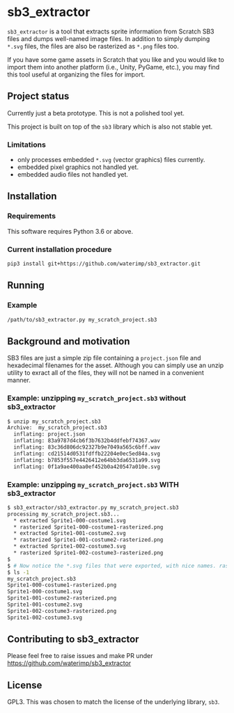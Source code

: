 # sb3_extractor

`sb3_extractor` is a tool that extracts sprite information from Scratch SB3 files and dumps well-named image files. In addition to simply dumping `*.svg` files, the files are also be rasterized as `*.png` files too.

If you have some game assets in Scratch that you like and you would like to import them into another platform (i.e., Unity, PyGame, etc.), you may find this tool useful at organizing the files for import.


## Project status

Currently just a beta prototype. This is not a polished tool yet.

This project is built on top of the `sb3` library which is also not stable yet.

### Limitations

* only processes embedded `*.svg` (vector graphics) files currently.
* embedded pixel graphics not handled yet.
* embedded audio files not handled yet.


## Installation

### Requirements

This software requires Python 3.6 or above.

### Current installation procedure

```bash
pip3 install git+https://github.com/waterimp/sb3_extractor.git
```


## Running

### Example

```bash
/path/to/sb3_extractor.py my_scratch_project.sb3
```


## Background and motivation

SB3 files are just a simple zip file containing a `project.json` file and hexadecimal filenames for the asset. Although you can simply use an unzip utility to exract all of the files, they will not be named in a convenient manner.

### Example: unzipping `my_scratch_project.sb3` without sb3_extractor

```bash
$ unzip my_scratch_project.sb3
Archive:  my_scratch_project.sb3
  inflating: project.json            
  inflating: 83a9787d4cb6f3b7632b4ddfebf74367.wav  
  inflating: 83c36d806dc92327b9e7049a565c6bff.wav  
  inflating: cd21514d0531fdffb22204e0ec5ed84a.svg  
  inflating: b7853f557e4426412e64bb3da6531a99.svg  
  inflating: 0f1a9ae400aa0ef452b0a420547a010e.svg  
```

### Example: unzipping `my_scratch_project.sb3` WITH sb3_extractor

```bash
$ sb3_extractor/sb3_extractor.py my_scratch_project.sb3
processing my_scratch_project.sb3...
  * extracted Sprite1-000-costume1.svg
  * rasterized Sprite1-000-costume1-rasterized.png
  * extracted Sprite1-001-costume2.svg
  * rasterized Sprite1-001-costume2-rasterized.png
  * extracted Sprite1-002-costume3.svg
  * rasterized Sprite1-002-costume3-rasterized.png
$
$ # Now notice the *.svg files that were exported, with nice names. rasterized *.png files were rendered as well.
$ ls -1
my_scratch_project.sb3
Sprite1-000-costume1-rasterized.png
Sprite1-000-costume1.svg
Sprite1-001-costume2-rasterized.png
Sprite1-001-costume2.svg
Sprite1-002-costume3-rasterized.png
Sprite1-002-costume3.svg
```


## Contributing to sb3_extractor

Please feel free to raise issues and make PR under https://github.com/waterimp/sb3_extractor


## License

GPL3. This was chosen to match the license of the underlying library, `sb3`.

